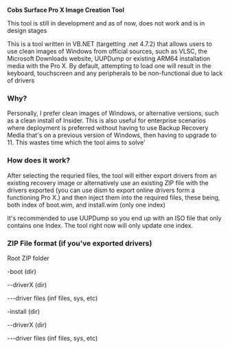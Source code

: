 ﻿<b>Cobs Surface Pro X Image Creation Tool</b>

<p>This tool is still in development and as of now, does not work and is in design stages</p>

<p>This is a tool written in VB.NET (targetting .net 4.7.2) that allows users to use clean images of Windows from official sources, such as VLSC, the Microsoft Downloads website, UUPDump or existing ARM64 installation media with the Pro X. By default, attempting to load one will result in the keyboard, touchscreen and any peripherals to be non-functional due to lack of drivers</p>
<h3>Why?</h3>
<p>Personally, I prefer clean images of Windows, or alternative versions, such as a clean install of Insider. This is also useful for enterprise scenarios where deployment is preferred without having to use Backup Recovery Media that's on a previous version of Windows, then having to upgrade to 11. This wastes time which the tool aims to solve'</p>
<h3>How does it work?</h3>
<p>After selecting the requried files, the tool will either export drivers from an existing recovery image or alternatively use an existing ZIP file with the drivers exported (you can use dism to export online drivers form a functioning Pro X.) and then inject them into the required files, these being, both index of boot.wim, and install.wim (only one index)</p>
<p>It's recommended to use UUPDump so you end up with an ISO file that only contains one Index. The tool right now will only update one index.</p>

<h3>ZIP File format (if you've exported drivers)</h3>
<p>Root ZIP folder</p>
<p>-boot (dir)</p>
<p>--driverX (dir)</p>
<p>---driver files (inf files, sys, etc)</p>
<p>-install (dir)</p>
<p>--driverX (dir)</p>
<p>---driver files (inf files, sys, etc)</p>